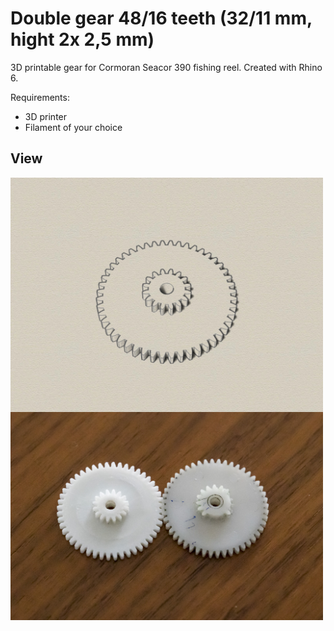 # Double gear 48/16 teeth (32/11 mm, hight 2x 2,5 mm)
3D printable gear for Cormoran Seacor 390 fishing reel. Created with Rhino 6.

Requirements:
* 3D printer 
* Filament of your choice

## View
<img src="gear-48_16.jpg" width="500" align="center"> 
<img src="20190901-DSC03980.jpg" width="500" align="center"> 

